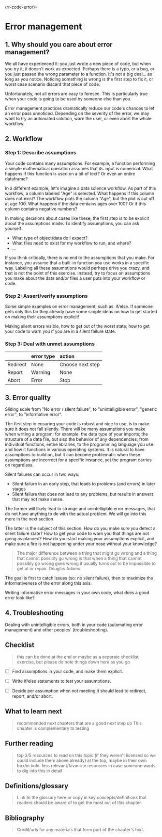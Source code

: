 (rr-code-error)=
# Error management

## 1. Why should you care about error management?

We all have experienced it: you just wrote a new piece of code, but when you try it, it doesn't work as expected.
Perhaps there is a typo, or a bug, or you just passed the wrong parameter to a function.
It's not a big deal... as long as you notice.
Noticing something is wrong is the first step to fix it, or worst case scenario discard that piece of code.

Unfortunately, not all errors are easy to foresee.
This is particularly true when your code is going to be used by someone else than you.

Error management practices dramatically reduce our code's chances to let an error pass unnoticed.
Depending on the severity of the error, we may want to try an automated solution, warn the user, or even abort the whole workflow.

## 2. Workflow

### Step 1: Describe assumptions
Your code contains many assumptions.
For example, a function performing a simple mathematical operation assumes that its input is numerical.
What happens if this function is used on a bit of text?
Or even an entire dataframe?

In a different example, let's imagine a data science workflow.
As part of this workflow, a column labeled "Age" is selected.
What happens if this column does not exist?
The workflow plots the column "Age", but the plot is cut off at age 100.
What happens if the data contains ages over 100?
Or if this column contains negative numbers?

In making decisions about cases like these, the first step is to be explicit about the assumptions made.
To identify assumptions, you can ask yourself:
- What type of object/data do I expect?
- What files need to exist for my workflow to run, and where?
- ...

If you think critically, there is no end to the assumptions that you make.
For instance, you assume that a built-in function you use works in a specific way.
Labeling all these assumptions would perhaps drive you crazy, and that is not the point of this exercise.
Instead, try to focus on assumptions you make about the data and/or files a user puts into your workflow or code.


### Step 2: Assert/verify assumptions
Some simple examples on error management, such as: if/else.
If someone gets only this far they already have some simple ideas on how to get started on making their assumptions explicit!

Making silent errors visible, how to get out of the worst state; how to get your code to warn you if you are in a silent failure state.

### Step 3: Deal with unmet assumptions

|          | error type | action           |
|:---------|:-----------|:-----------------|
| Redirect | None       | Choose next step |
| Report   | Warning    | None             |
| Abort    | Error      | Stop             |



## 3. Error quality
Sliding scale from "No error / silent failure", to "unintelligible error", "generic error", to "informative error".


The first step in ensuring your code is robust and nice to use, is to make sure it does not fail silently.
There will be many assumptions you make when writing a program: for example, the data type of your imports; the structure of a data file, but also the behavior of any dependencies; from individual functions, entire libraries, to the programming language you use and how it functions in various operating systems.
It is natural to have assumptions to build on, but it can become problematic when these assumptions are incorrect for a specific instance, yet the program carries on regardless.

Silent failures can occur in two ways:
- Silent failure in an early step, that leads to problems (and errors) in later stages
- Silent failure that does not lead to any problems, but results in answers that may not make sense.

The former will likely lead to strange and unintelligible error messages, that do not have anything to do with the actual problem.
We will go into this more in the next section.

The latter is the subject of this section.
How do you make sure you detect a silent failure state?
How to get your code to warn you that things are not going as planned?
How do you start making your assumptions explicit, and make sure a fire is not happening under your nose without your knowledge?

>The major difference between a thing that might go wrong and a thing that cannot possibly go wrong is that when a thing that cannot possibly go wrong goes wrong it usually turns out to be impossible to get at or repair.
> Douglas Adams

The goal is first to catch issues (so: no silent failure), then to maximize the informativeness of the error along this axis.

Writing informative error messages in your own code, what does a good error look like?

## 4. Troubleshooting

Dealing with unintelligible errors, both in your code (automating error management) and other peoples' (troubleshooting).


## Checklist
> this can be done at the end or maybe as a separate checklist exercise, but please do note things down here as you go

- [ ] Find assumptions in your code, and make them explicit.
- [ ] Write if/else statements to test your assumptions.
- [ ] Decide per assumption when not meeting it should lead to redirect, report, and/or abort.


## What to learn next
> recommended next chapters that are a good next step up
This chapter is complementary to testing

## Further reading
> top 3/5 resources to read on this topic (if they weren't licensed so we could include them above already) at the top, maybe in their own box/in bold.
> less relevant/favourite resources in case someone wants to dig into this in detail

## Definitions/glossary
> Link to the glossary here or copy in key concepts/definitions that readers should be aware of to get the most out of this chapter

## Bibliography
> Credit/urls for any materials that form part of the chapter's text.
